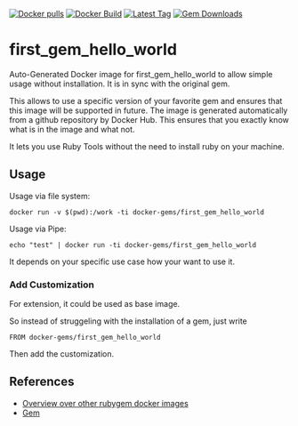 [![Docker pulls](https://img.shields.io/docker/pulls/rubygem/first_gem_hello_world.svg)](https://hub.docker.com/r/rubygem/first_gem_hello_world/)
[![Docker Build](https://img.shields.io/docker/automated/rubygem/first_gem_hello_world.svg)](https://hub.docker.com/r/rubygem/first_gem_hello_world/)
[![Latest Tag](https://img.shields.io/github/tag/docker-rubygem/first_gem_hello_world.svg)](https://hub.docker.com/r/rubygem/first_gem_hello_world/)
[![Gem Downloads](https://img.shields.io/gem/dt/first_gem_hello_world.svg)](https://rubygems.org/gems/first_gem_hello_world/)
# first_gem_hello_world

Auto-Generated Docker image for first_gem_hello_world to allow simple usage without installation.
It is in sync with the original gem.

This allows to use a specific version of your favorite gem and ensures that this image will be supported in future.
The image is generated automatically from a github repository by Docker Hub.
This ensures that you exactly know what is in the image and what not.

It lets you use Ruby Tools without the need to install ruby on your machine.

## Usage

Usage via file system:

`docker run -v $(pwd):/work -ti docker-gems/first_gem_hello_world`

Usage via Pipe:

`echo "test" | docker run -ti docker-gems/first_gem_hello_world`

It depends on your specific use case how your want to use it.

### Add Customization

For extension, it could be used as base image.

So instead of struggeling with the installation of a gem, just write

`FROM docker-gems/first_gem_hello_world`

Then add the customization.

## References

 - [Overview over other rubygem docker images](https://github.com/thinkbot/docker-rubygem)
 - [Gem](https://rubygems.org/gems/first_gem_hello_world/)
